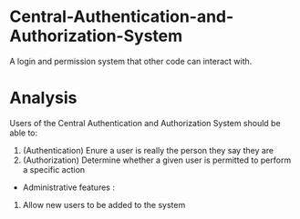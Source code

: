 # Central-Authentication-and-Authorization-System
A login and permission system that other code can interact with.

# Analysis
Users of the Central Authentication and Authorization System should be able to:
1. (Authentication) Enure a user is really the person they say they are 
2. (Authorization) Determine whether a given user is permitted to perform a specific action

* Administrative features :  
1. Allow new users to be added to the system
